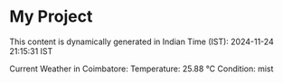 # My Project

This content is dynamically generated in Indian Time (IST): 2024-11-24 21:15:31 IST


Current Weather in Coimbatore:
Temperature: 25.88 °C
Condition: mist
